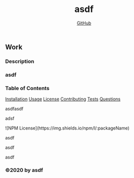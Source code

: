 

  <!DOCTYPE html>
  <html lang="en">
  <head>
    <meta charset="UTF-8">
    <meta name="viewport" content="width=device-width, initial-scale=1.0">
    <meta http-equiv="X-UA-Compatible" content="ie=edge">
    <title>Portfolio Demo</title>
    <link rel="stylesheet" href="https://cdnjs.cloudflare.com/ajax/libs/font-awesome/5.11.2/css/all.min.css">
    <link href="https://fonts.googleapis.com/css?family=Public+Sans:300i,300,500&display=swap" rel="stylesheet">
    <link rel="stylesheet" href="style.css">
  </head>
  <body>
    <header>
      <div class="container flex-row justify-space-between align-center py-3">
        <h1 class="page-title text-secondary bg-dark py-2 px-3">asdf</h1>
        <nav class="flex-row">
          <a class="ml-2 my-1 px-2 py-1 bg-secondary text-dark" href="https://github.com/">GitHub</a>
        </nav>
      </div>
    </header>
    <main class="container my-5">
    <section class="my-3" id="portfolio">
      <h2 class="text-dark bg-primary p-2 display-inline-block">Work</h2>
      <div class="flex-row justify-space-between">
       <h3>Description<h3>
            <h3>asdf</h3>
            <h3>Table of Contents</h3>
            <a href="#real-cool-heading">Installation</a>
            <a href="#real-cool-heading">Usage</a>
            <a href="#real-cool-heading">License</a>
            <a href="#real-cool-heading">Contributing</a>
            <a href="#real-cool-heading">Tests</a>
            <a href="#real-cool-heading">Questions</a>
            <p>asdfasdf</p>
            <p>adsf</p>
            ![NPM License](https://img.shields.io/npm/l/:packageName)
            <p>asdf</p>
            <p>asdf</p>
            <p>asdf</p> 
      </div>
    </section>
  </main>
    <footer class="container text-center py-3">
      <h3 class="text-dark">&copy;2020 by asdf</h3>
    </footer>
  </body>
  </html>
  
